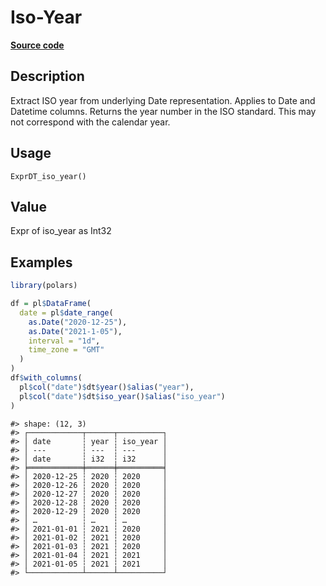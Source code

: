 

# Iso-Year

[**Source code**](https://github.com/pola-rs/r-polars/tree/741f9cd2614b3302a4d033bcae447425e1b91191/R/expr__datetime.R#L205)

## Description

Extract ISO year from underlying Date representation. Applies to Date
and Datetime columns. Returns the year number in the ISO standard. This
may not correspond with the calendar year.

## Usage

<pre><code class='language-R'>ExprDT_iso_year()
</code></pre>

## Value

Expr of iso_year as Int32

## Examples

``` r
library(polars)

df = pl$DataFrame(
  date = pl$date_range(
    as.Date("2020-12-25"),
    as.Date("2021-1-05"),
    interval = "1d",
    time_zone = "GMT"
  )
)
df$with_columns(
  pl$col("date")$dt$year()$alias("year"),
  pl$col("date")$dt$iso_year()$alias("iso_year")
)
```

    #> shape: (12, 3)
    #> ┌────────────┬──────┬──────────┐
    #> │ date       ┆ year ┆ iso_year │
    #> │ ---        ┆ ---  ┆ ---      │
    #> │ date       ┆ i32  ┆ i32      │
    #> ╞════════════╪══════╪══════════╡
    #> │ 2020-12-25 ┆ 2020 ┆ 2020     │
    #> │ 2020-12-26 ┆ 2020 ┆ 2020     │
    #> │ 2020-12-27 ┆ 2020 ┆ 2020     │
    #> │ 2020-12-28 ┆ 2020 ┆ 2020     │
    #> │ 2020-12-29 ┆ 2020 ┆ 2020     │
    #> │ …          ┆ …    ┆ …        │
    #> │ 2021-01-01 ┆ 2021 ┆ 2020     │
    #> │ 2021-01-02 ┆ 2021 ┆ 2020     │
    #> │ 2021-01-03 ┆ 2021 ┆ 2020     │
    #> │ 2021-01-04 ┆ 2021 ┆ 2021     │
    #> │ 2021-01-05 ┆ 2021 ┆ 2021     │
    #> └────────────┴──────┴──────────┘
